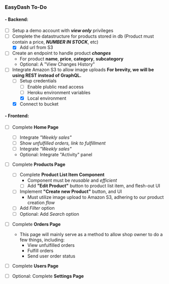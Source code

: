 ### EasyDash To-Do

#### - Backend:

- [ ] Setup a demo account with **_view only_** privileges
- [ ] Complete the datastructure for products stored in db (Product must contain a price, **_NUMBER IN STOCK_**, etc)
  - [x] Add url from S3
- [ ] Create an endpoint to handle product **_changes_**
  - For product **name**, **price**, **category**, **subcategory**
  - Optional: A "View Changes History"
- [ ] Integrate Amazon S3 to allow image uploads
      **For brevity, we will be using REST instead of GraphQL.**
  - [ ] Setup credentials
    - [ ] Enable plublic read access
    - [ ] Heroku environment variables
    - [x] Local environment
  - [x] Connect to bucket

#### - Frontend:

- [ ] Complete **Home Page**

  - [ ] Integrate _"Weekly sales"_
  - [ ] Show _unfulfilled orders, link to fulfillment_
  - [ ] Integrate _"Weekly sales"_
  - Optional: Integrate "Activity" panel

- [ ] Complete **Products Page**

  - [ ] Complete **Product List Item Component**
    - Component must be _reusable_ and _efficient_
    - [ ] Add **"Edit Product"** button to product list item, and flesh-out UI
  - [ ] Implement **"Create new Product"** button, and UI
    - Must utilize image upload to Amazon S3, adhering to our product creation _flow_
  - [ ] Add _Filter_ option
  - [ ] Optional: Add _Search_ option

- [ ] Complete **Orders Page**
  - This page will mainly serve as a method to allow shop owner to do a few things, including:
    - View unfulfilled orders
    - Fulfill orders
    - Send user order status
- [ ] Complete **Users Page**

* [ ] Optional: Complete **Settings Page**

